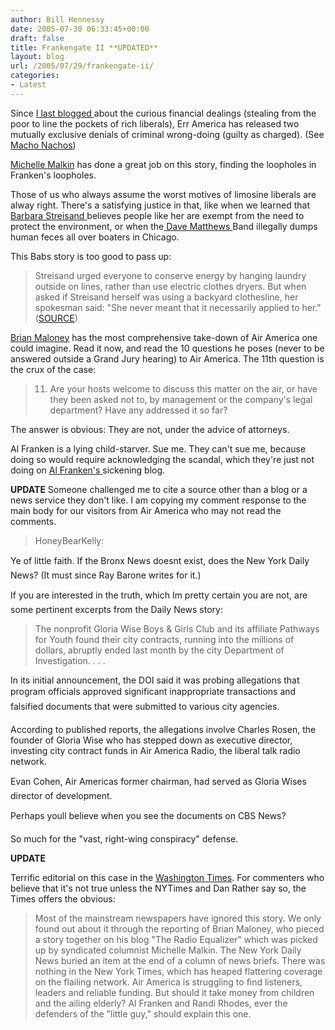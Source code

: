 ```yaml
---
author: Bill Hennessy
date: 2005-07-30 06:33:45+00:00
draft: false
title: Frankengate II **UPDATED**
layout: blog
url: /2005/07/29/frankengate-ii/
categories:
- Latest
---
```


Since [I last blogged ](https://www.hennessysview.com/?p=789)about the curious financial dealings (stealing from the poor to line the pockets of rich liberals), Err America has released two mutually exclusive denials of criminal wrong-doing (guilty as charged).  (See [Macho Nachos](https://machonachos.typepad.com/macho_nachosbra_tasty_tex/2005/07/air_america_cle.html))

[Michelle Malkin](https://michellemalkin.com/archives/003139.htm) has done a great job on this story, finding the loopholes in Franken's loopholes.

Those of us who always assume the worst motives of limosine liberals are alway right.  There's a satisfying justice in that, like when we learned that [Barbara Streisand ](https://www.rightvoices.com/babs.htm)believes people like her are exempt from the need to protect the environment, or when the[ Dave Matthews ](https://www.hennessysview.com/?p=417)Band illegally dumps human feces all over boaters in Chicago.

This Babs story is too good to pass up:



> Streisand urged everyone to conserve energy by hanging laundry outside on lines, rather than use electric clothes dryers. But when asked if Streisand herself was using a backyard clothesline, her spokesman said: "She never meant that it necessarily applied to her."([SOURCE](https://www.mediaresearch.org/cyberalerts/2002/cyb20021105.asp#2))



[Brian Maloney](https://radioequalizer.blogspot.com/2005/07/air-america-issues-second-statement-in.html) has the most comprehensive take-down of Air America one could imagine.  Read it now, and read the 10 questions he poses (never to be answered outside a Grand Jury hearing) to Air America.  The 11th question is the crux of the case:



> 11. Are your hosts welcome to discuss this matter on the air, or have they been asked not to, by management or the company's legal department? Have any addressed it so far?



The answer is obvious:  They are not, under the advice of attorneys.

Al Franken is a lying child-starver.  Sue me.  They can't sue me, because doing so would require acknowledging the scandal, which they're just not doing on [Al Franken's ](https://shows.airamericaradio.com/alfrankenshow/node/3049)sickening blog.


**UPDATE**
Someone challenged me to cite a source other than a blog or a news service they don't like.  I am copying my comment response to the main body for our visitors from Air America who may not read the comments.


> HoneyBearKelly:

Ye of little faith. If the Bronx News doesnt exist, does the New York Daily News? (It must since Ray Barone writes for it.)

If you are interested in the truth, which Im pretty certain you are not, are some pertinent excerpts from the Daily News story:


> The nonprofit Gloria Wise Boys & Girls Club and its affiliate Pathways for Youth found their city contracts, running into the millions of dollars, abruptly ended last month by the city Department of Investigation. . . .

In its initial announcement, the DOI said it was probing allegations that program officials approved significant inappropriate transactions and falsified documents that were submitted to various city agencies.

According to published reports, the allegations involve Charles Rosen, the founder of Gloria Wise who has stepped down as executive director, investing city contract funds in Air America Radio, the liberal talk radio network.

Evan Cohen, Air Americas former chairman, had served as Gloria Wises director of development. 


Perhaps youll believe when you see the documents on CBS News?

So much for the "vast, right-wing conspiracy" defense.

****UPDATE****

Terrific editorial on this case in the [Washington Times](https://www.washingtontimes.com/op-ed/20050728-081354-1414r.htm).  For commenters who believe that it's not true unless the NYTimes and Dan Rather say so,  the Times offers the obvious:



> Most of the mainstream newspapers have ignored this story. We only found out about it through the reporting of Brian Maloney, who pieced a story together on his blog "The Radio Equalizer" which was picked up by syndicated columnist Michelle Malkin. The New York Daily News buried an item at the end of a column of news briefs. There was nothing in the New York Times, which has heaped flattering coverage on the flailing network.
    Air America is struggling to find listeners, leaders and reliable funding. But should it take money from children and the ailing elderly? Al Franken and Randi Rhodes, ever the defenders of the "little guy," should explain this one.




